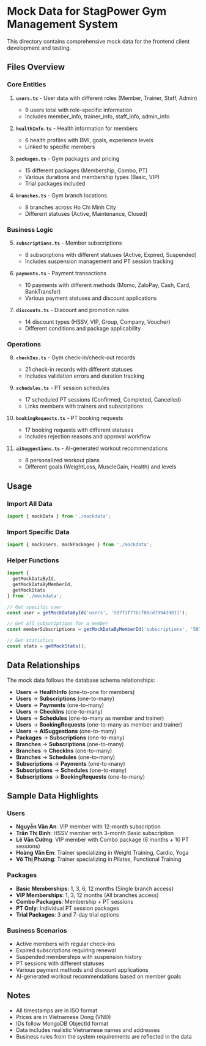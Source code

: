 # Mock Data for StagPower Gym Management System

This directory contains comprehensive mock data for the frontend client development and testing.

## Files Overview

### Core Entities

1. **`users.ts`** - User data with different roles (Member, Trainer, Staff, Admin)
   - 9 users total with role-specific information
   - Includes member_info, trainer_info, staff_info, admin_info

2. **`healthInfo.ts`** - Health information for members
   - 6 health profiles with BMI, goals, experience levels
   - Linked to specific members

3. **`packages.ts`** - Gym packages and pricing
   - 15 different packages (Membership, Combo, PT)
   - Various durations and membership types (Basic, VIP)
   - Trial packages included

4. **`branches.ts`** - Gym branch locations
   - 8 branches across Ho Chi Minh City
   - Different statuses (Active, Maintenance, Closed)

### Business Logic

5. **`subscriptions.ts`** - Member subscriptions
   - 8 subscriptions with different statuses (Active, Expired, Suspended)
   - Includes suspension management and PT session tracking

6. **`payments.ts`** - Payment transactions
   - 10 payments with different methods (Momo, ZaloPay, Cash, Card, BankTransfer)
   - Various payment statuses and discount applications

7. **`discounts.ts`** - Discount and promotion rules
   - 14 discount types (HSSV, VIP, Group, Company, Voucher)
   - Different conditions and package applicability

### Operations

8. **`checkIns.ts`** - Gym check-in/check-out records
   - 21 check-in records with different statuses
   - Includes validation errors and duration tracking

9. **`schedules.ts`** - PT session schedules
   - 17 scheduled PT sessions (Confirmed, Completed, Cancelled)
   - Links members with trainers and subscriptions

10. **`bookingRequests.ts`** - PT booking requests
    - 17 booking requests with different statuses
    - Includes rejection reasons and approval workflow

11. **`aiSuggestions.ts`** - AI-generated workout recommendations
    - 8 personalized workout plans
    - Different goals (WeightLoss, MuscleGain, Health) and levels

## Usage

### Import All Data
```typescript
import { mockData } from './mockdata';
```

### Import Specific Data
```typescript
import { mockUsers, mockPackages } from './mockdata';
```

### Helper Functions
```typescript
import { 
  getMockDataById, 
  getMockDataByMemberId, 
  getMockStats 
} from './mockdata';

// Get specific user
const user = getMockDataById('users', '507f1f77bcf86cd799439011');

// Get all subscriptions for a member
const memberSubscriptions = getMockDataByMemberId('subscriptions', '507f1f77bcf86cd799439011');

// Get statistics
const stats = getMockStats();
```

## Data Relationships

The mock data follows the database schema relationships:

- **Users** → **HealthInfo** (one-to-one for members)
- **Users** → **Subscriptions** (one-to-many)
- **Users** → **Payments** (one-to-many)
- **Users** → **CheckIns** (one-to-many)
- **Users** → **Schedules** (one-to-many as member and trainer)
- **Users** → **BookingRequests** (one-to-many as member and trainer)
- **Users** → **AISuggestions** (one-to-many)
- **Packages** → **Subscriptions** (one-to-many)
- **Branches** → **Subscriptions** (one-to-many)
- **Branches** → **CheckIns** (one-to-many)
- **Branches** → **Schedules** (one-to-many)
- **Subscriptions** → **Payments** (one-to-many)
- **Subscriptions** → **Schedules** (one-to-many)
- **Subscriptions** → **BookingRequests** (one-to-many)

## Sample Data Highlights

### Users
- **Nguyễn Văn An**: VIP member with 12-month subscription
- **Trần Thị Bình**: HSSV member with 3-month Basic subscription
- **Lê Văn Cường**: VIP member with Combo package (6 months + 10 PT sessions)
- **Hoàng Văn Em**: Trainer specializing in Weight Training, Cardio, Yoga
- **Võ Thị Phương**: Trainer specializing in Pilates, Functional Training

### Packages
- **Basic Memberships**: 1, 3, 6, 12 months (Single branch access)
- **VIP Memberships**: 1, 3, 12 months (All branches access)
- **Combo Packages**: Membership + PT sessions
- **PT Only**: Individual PT session packages
- **Trial Packages**: 3 and 7-day trial options

### Business Scenarios
- Active members with regular check-ins
- Expired subscriptions requiring renewal
- Suspended memberships with suspension history
- PT sessions with different statuses
- Various payment methods and discount applications
- AI-generated workout recommendations based on member goals

## Notes

- All timestamps are in ISO format
- Prices are in Vietnamese Dong (VNĐ)
- IDs follow MongoDB ObjectId format
- Data includes realistic Vietnamese names and addresses
- Business rules from the system requirements are reflected in the data
